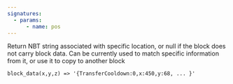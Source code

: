 ```yaml
---
signatures:
  - params:
      - name: pos
---
```


Return NBT string associated with specific location, or null if the block does
not carry block data. Can be currently used to match specific information from
it, or use it to copy to another block

```scarpet
block_data(x,y,z) => '{TransferCooldown:0,x:450,y:68, ... }'
```
